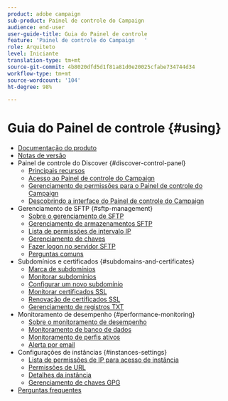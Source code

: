 ```yaml
---
product: adobe campaign
sub-product: Painel de controle do Campaign
audience: end-user
user-guide-title: Guia do Painel de controle
feature: 'Painel de controle do Campaign   '
role: Arquiteto
level: Iniciante
translation-type: tm+mt
source-git-commit: 4b8020dfd5d1f81a81d0e20025cfabe734744d34
workflow-type: tm+mt
source-wordcount: '104'
ht-degree: 98%

---
```



# Guia do Painel de controle {#using}

+ [Documentação do produto](control-panel-home.md)
+ [Notas de versão](release-notes.md)
+ Painel de controle do Discover {#discover-control-panel}
   + [Principais recursos](discover/using/key-features.md)
   + [Acesso ao Painel de controle do Campaign](discover/using/accessing-control-panel.md)
   + [Gerenciamento de permissões para o Painel de controle do Campaign](discover/using/managing-permissions.md)
   + [Descobrindo a interface do Painel de controle do Campaign](discover/using/discovering-the-interface.md)
+ Gerenciamento de SFTP {#sftp-management}
   + [Sobre o gerenciamento de SFTP](sftp/using/about-sftp-management.md)
   + [Gerenciamento de armazenamentos SFTP](sftp/using/sftp-storage-management.md)
   + [Lista de permissões de intervalo IP](sftp/using/ip-range-allow-listing.md)
   + [Gerenciamento de chaves](sftp/using/key-management.md)
   + [Fazer logon no servidor SFTP](sftp/using/logging-into-sftp-server.md)
   + [Perguntas comuns](sftp/using/common-questions.md)
+ Subdomínios e certificados {#subdomains-and-certificates}
   + [Marca de subdomínios](subdomains-certificates/using/subdomains-branding.md)
   + [Monitorar subdomínios](subdomains-certificates/using/monitoring-subdomains.md)
   + [Configurar um novo subdomínio](subdomains-certificates/using/setting-up-new-subdomain.md)
   + [Monitorar certificados SSL](subdomains-certificates/using/monitoring-ssl-certificates.md)
   + [Renovação de certificados SSL](subdomains-certificates/using/renewing-subdomain-certificate.md)
   + [Gerenciamento de registros TXT](subdomains-certificates/using/managing-txt-records.md)
+ Monitoramento de desempenho {#performance-monitoring}
   + [Sobre o monitoramento de desempenho](performance-monitoring/using/about-performance-monitoring.md)
   + [Monitoramento de banco de dados](performance-monitoring/using/database-monitoring.md)
   + [Monitoramento de perfis ativos](performance-monitoring/using/active-profiles-monitoring.md)
   + [Alerta por email](performance-monitoring/using/email-alerting.md)
+ Configurações de instâncias {#instances-settings}
   + [Lista de permissões de IP para acesso de instância](instances-settings/using/ip-allow-listing-instance-access.md)
   + [Permissões de URL](instances-settings/using/url-permissions.md)
   + [Detalhes da instância](instances-settings/using/instance-details.md)
   + [Gerenciamento de chaves GPG](instances-settings/using/gpg-keys-management.md)
+ [Perguntas frequentes](faq.md)
